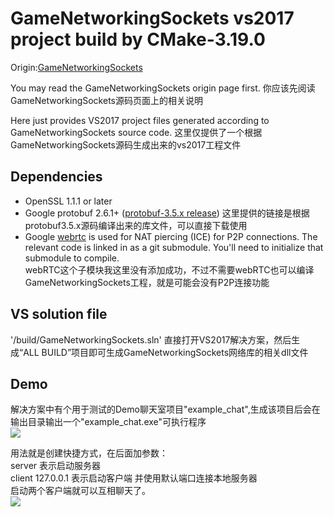 # GameNetworkingSockets vs2017 project build by CMake-3.19.0
Origin:[GameNetworkingSockets](https://github.com/ValveSoftware/GameNetworkingSockets)

You may read the GameNetworkingSockets origin page first. 
你应该先阅读GameNetworkingSockets源码页面上的相关说明

Here just provides VS2017 project files generated according to GameNetworkingSockets source code.
这里仅提供了一个根据GameNetworkingSockets源码生成出来的vs2017工程文件

## Dependencies
* OpenSSL 1.1.1 or later
* Google protobuf 2.6.1+  ([protobuf-3.5.x release](https://github.com/sitonmoon/protobuf-3.5.x-Release))
这里提供的链接是根据protobuf3.5.x源码编译出来的库文件，可以直接下载使用<br>
* Google [webrtc](https://opensource.google/projects/webrtc) is used for
  NAT piercing (ICE) for P2P connections.  The relevant code is linked in as a
  git submodule.  You'll need to initialize that submodule to compile.<br>
  webRTC这个子模块我这里没有添加成功，不过不需要webRTC也可以编译GameNetworkingSockets工程，就是可能会没有P2P连接功能<br>
  
## VS solution file
'/build/GameNetworkingSockets.sln'
直接打开VS2017解决方案，然后生成“ALL BUILD”项目即可生成GameNetworkingSockets网络库的相关dll文件

## Demo
解决方案中有个用于测试的Demo聊天室项目"example_chat",生成该项目后会在输出目录输出一个"example_chat.exe"可执行程序<br>
![](https://github.com/sitonmoon/GameNetworkingSockets-VS2017/blob/main/demo1.png)<br>

用法就是创建快捷方式，在后面加参数：<br>
 server 表示启动服务器<br>
 client 127.0.0.1 表示启动客户端 并使用默认端口连接本地服务器<br>
 启动两个客户端就可以互相聊天了。<br>
 ![](https://github.com/sitonmoon/GameNetworkingSockets-VS2017/blob/main/demo2.png)<br>
